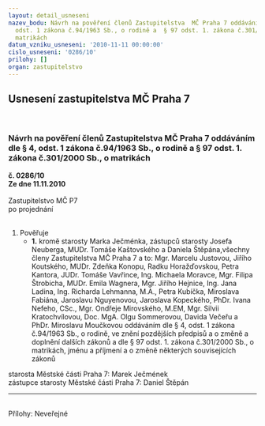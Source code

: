 ```yaml
---
layout: detail_usneseni
nazev_bodu: Návrh na pověření členů Zastupitelstva  MČ Praha 7 oddáváním dle § 4,
  odst. 1 zákona č.94/1963 Sb., o rodině a  § 97 odst. 1. zákona č.301/2000 Sb., o
  matrikách
datum_vzniku_usneseni: '2010-11-11 00:00:00'
cislo_usneseni: '0286/10'
prilohy: []
organ: zastupitelstvo
---
```

<div id="ucUsn_pList" class="usn">
	<span><h2>Usnesení zastupitelstva MČ Praha 7 </h2>
<br></span><div class="standBody">
<span><h3>Návrh na pověření členů Zastupitelstva  MČ Praha 7 oddáváním dle § 4, odst. 1 zákona č.94/1963 Sb., o rodině a  § 97 odst. 1. zákona č.301/2000 Sb., o matrikách</h3></span><div class="center">
		<strong>č. 0286/10</strong><br>
	</div>
<div class="center">
		<strong>Ze dne 11.11.2010</strong><br><br>
	</div>Zastupitelstvo MČ P7<br> po projednání<br><br><ol><li>Pověřuje<ul><li>
<strong>1.</strong> kromě starosty Marka Ječménka, zástupců starosty Josefa Neuberga, MUDr. Tomáše Kaštovského a Daniela Štěpána,všechny členy Zastupitelstva MČ Praha 7 a to: Mgr. Marcelu Justovou, Jiřího Koutského, MUDr. Zdeňka Konopu, Radku Horažďovskou, Petra Kantora, JUDr. Tomáše Vavřince, Ing. Michaela Moravce, Mgr. Filipa Štrobicha, MUDr. Emila Wagnera, Mgr. Jiřího Hejnice,  Ing. Jana Ladina, Ing. Richarda Lehmanna, M.A., Petra Kubíčka, Miroslava Fabiána, Jaroslavu Nguyenovou, Jaroslava Kopeckého, PhDr. Ivana Nefeho, CSc., Mgr. Ondřeje Mirovského, M.EM, Mgr. Silvii Kratochvílovou, Doc. MgA. Olgu Sommerovou, Davida Večeřu a PhDr. Miroslavu Moučkovou  oddáváním dle § 4, odst. 1 zákona č.94/1963 Sb., o rodině, ve znění pozdějších předpisů a o změně a doplnění dalších zákonů a dle § 97 odst. 1. zákona č.301/2000 Sb., o matrikách, jménu a příjmení a o změně některých souvisejících zákonů</li></ul>
</li></ol>starosta Městské části Praha 7: Marek Ječmének<br>zástupce starosty Městské části Praha 7: Daniel Štěpán<hr>
<br>Přílohy: Neveřejné</div>
</div>